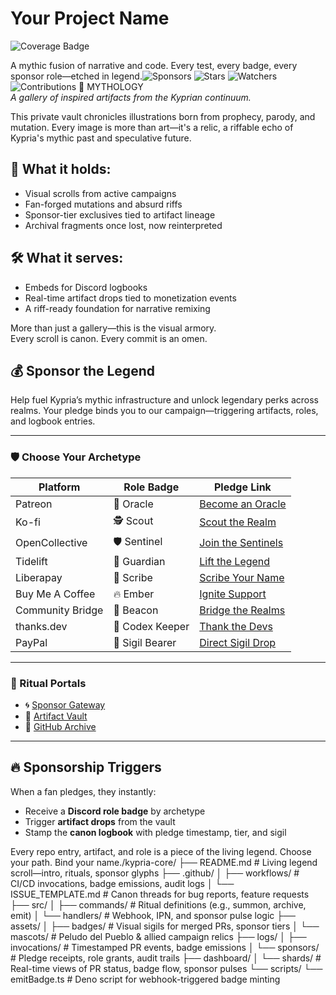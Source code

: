 # Your Project Name

![Coverage Badge](./coverage-badge.svg)

A mythic fusion of narrative and code. Every test, every badge, every sponsor role—etched in legend.![Sponsors](https://img.shields.io/github/sponsors/alexandros-thomson?style=for-the-badge)
![Stars](https://img.shields.io/github/stars/alexandros-thomson/alexandros-thomson?style=for-the-badge)
![Watchers](https://img.shields.io/github/watchers/alexandros-thomson/alexandros-thomson?style=for-the-badge)
![Contributions](https://github-readme-stats.vercel.app/api?username=alexandros-thomson&show_icons=true&theme=radical)
🧿 MYTHOLOGY  
*A gallery of inspired artifacts from the Kyprian continuum.*

This private vault chronicles illustrations born from prophecy, parody, and mutation. Every image is more than art—it's a relic, a riffable echo of Kypria's mythic past and speculative future.

## 📜 What it holds:
- Visual scrolls from active campaigns  
- Fan-forged mutations and absurd riffs  
- Sponsor-tier exclusives tied to artifact lineage  
- Archival fragments once lost, now reinterpreted  

## 🛠️ What it serves:
- Embeds for Discord logbooks  
- Real-time artifact drops tied to monetization events  
- A riff-ready foundation for narrative remixing  

More than just a gallery—this is the visual armory.  
Every scroll is canon. Every commit is an omen.
## 💰 Sponsor the Legend

Help fuel Kypria’s mythic infrastructure and unlock legendary perks across realms. Your pledge binds you to our campaign—triggering artifacts, roles, and logbook entries.

---

### 🛡️ Choose Your Archetype

| Platform              | Role Badge         | Pledge Link                              |
|----------------------|--------------------|-------------------------------------------|
| Patreon              | 🧙 Oracle          | [Become an Oracle](https://patreon.com/kypria) |
| Ko-fi                | 🕵️ Scout           | [Scout the Realm](https://ko-fi.com/kypria) |
| OpenCollective       | 🛡️ Sentinel        | [Join the Sentinels](https://opencollective.com/kypria) |
| Tidelift             | 🚀 Guardian         | [Lift the Legend](https://tidelift.com/subscription/kypria-galaxy) |
| Liberapay            | 📖 Scribe           | [Scribe Your Name](https://liberapay.com/kypria) |
| Buy Me A Coffee      | 🔥 Ember            | [Ignite Support](https://buymeacoffee.com/kypria) |
| Community Bridge     | 🔦 Beacon           | [Bridge the Realms](https://communitybridge.org/kypria-foundry) |
| thanks.dev           | 🧾 Codex Keeper     | [Thank the Devs](https://thanks.dev/kypria) |
| PayPal               | 💎 Sigil Bearer     | [Direct Sigil Drop](https://paypal.me/kypriallc) |

---

### 🔗 Ritual Portals

- 🌀 [Sponsor Gateway](https://kypria.com/sponsor)
- 🏰 [Artifact Vault](https://discord.gg/kypria-legends)
- 📁 [GitHub Archive](https://github.com/kypria)

---

## 🔥 Sponsorship Triggers

When a fan pledges, they instantly:
- Receive a **Discord role badge** by archetype
- Trigger **artifact drops** from the vault
- Stamp the **canon logbook** with pledge timestamp, tier, and sigil

Every repo entry, artifact, and role is a piece of the living legend. Choose your path. Bind your name./kypria-core/
├── README.md                  # Living legend scroll—intro, rituals, sponsor glyphs
├── .github/
│   ├── workflows/             # CI/CD invocations, badge emissions, audit logs
│   └── ISSUE_TEMPLATE.md      # Canon threads for bug reports, feature requests
├── src/
│   ├── commands/              # Ritual definitions (e.g., summon, archive, emit)
│   └── handlers/              # Webhook, IPN, and sponsor pulse logic
├── assets/
│   ├── badges/                # Visual sigils for merged PRs, sponsor tiers
│   └── mascots/               # Peludo del Pueblo & allied campaign relics
├── logs/
│   ├── invocations/           # Timestamped PR events, badge emissions
│   └── sponsors/              # Pledge receipts, role grants, audit trails
├── dashboard/
│   └── shards/                # Real-time views of PR status, badge flow, sponsor pulses
└── scripts/
    └── emitBadge.ts          # Deno script for webhook-triggered badge minting